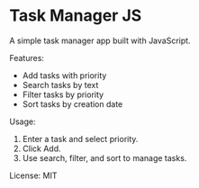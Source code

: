 # Task Manager JS

A simple task manager app built with JavaScript.

Features:
- Add tasks with priority
- Search tasks by text
- Filter tasks by priority
- Sort tasks by creation date

Usage:
1. Enter a task and select priority.
2. Click Add.
3. Use search, filter, and sort to manage tasks.

License: MIT
